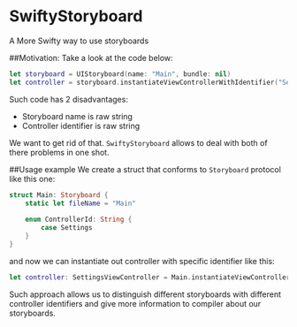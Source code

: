 # SwiftyStoryboard
A More Swifty way to use storyboards

##Motivation:
Take a look at the code below:

```swift
let storyboard = UIStoryboard(name: "Main", bundle: nil)
let controller = storyboard.instantiateViewControllerWithIdentifier("Settings") as! SettingsViewController
```
Such code has 2 disadvantages:

  * Storyboard name is raw string
  * Controller identifier is raw string
  
We want to get rid of that. `SwiftyStoryboard` allows to deal with both of there problems in one shot. 

##Usage example
We create a struct that conforms to `Storyboard` protocol like this one:

```swift
struct Main: Storyboard {
    static let fileName = "Main"
    
    enum ControllerId: String {
        case Settings
    }
}
```

and now we can instantiate out controller with specific identifier like this:

```swift
let controller: SettingsViewController = Main.instantiateViewController(with: .Settings)
```
Such approach allows us to distinguish different storyboards with different controller identifiers 
and give more information to compiler about our storyboards.

